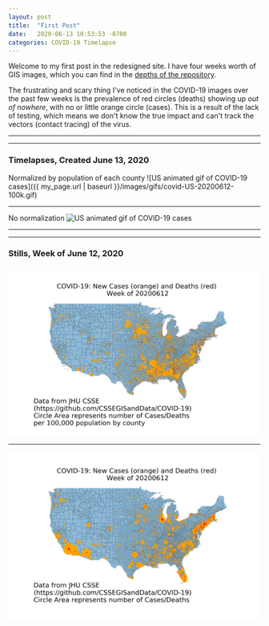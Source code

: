 ```yaml
---
layout: post
title:  "First Post"
date:   2020-06-13 10:53:53 -0700
categories: COVID-19 Timelapse
---
```

Welcome to my first post in the redesigned site. I have four weeks worth of GIS images, which you can find in the [depths of the repository](https://github.com/kekoziar/covid19-images/tree/master/images/gifs).

The frustrating and scary thing I've noticed in the COVID-19 images over the past few weeks is the prevalence of red circles (deaths) showing up *out of nowhere*, with no or little orange circle (cases). This is a result of the lack of testing, which means we don't know the true impact and can't track the vectors (contact tracing) of the virus.

---
---
### Timelapses, Created June 13, 2020

Normalized by population of each county
![US animated gif of COVID-19 cases]({{ my_page.url | baseurl }}/images/gifs/covid-US-20200612-100k.gif)

---

No normalization
![US animated gif of COVID-19 cases](/images/gifs/covid-US-20200612.gif)

---
---
### Stills, Week of June 12, 2020

![US map of COVID-19 cases](/images/jpg/covidMapUS_1.00e+05_run2020-06-13_weekOf20200612.jpg)

---
![US map of COVID-19 cases](/images/jpg/covidMapUS_1_run2020-06-13_weekOf20200612.jpg)

